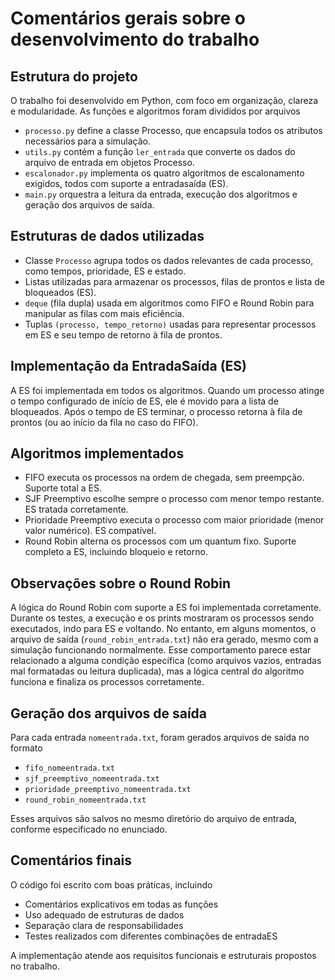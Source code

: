 # Comentários gerais sobre o desenvolvimento do trabalho

## Estrutura do projeto

O trabalho foi desenvolvido em Python, com foco em organização, clareza e modularidade. As funções e algoritmos foram divididos por arquivos

- `processo.py` define a classe Processo, que encapsula todos os atributos necessários para a simulação.
- `utils.py` contém a função `ler_entrada` que converte os dados do arquivo de entrada em objetos Processo.
- `escalonador.py` implementa os quatro algoritmos de escalonamento exigidos, todos com suporte a entradasaída (ES).
- `main.py` orquestra a leitura da entrada, execução dos algoritmos e geração dos arquivos de saída.

## Estruturas de dados utilizadas

- Classe `Processo` agrupa todos os dados relevantes de cada processo, como tempos, prioridade, ES e estado.
- Listas utilizadas para armazenar os processos, filas de prontos e lista de bloqueados (ES).
- `deque` (fila dupla) usada em algoritmos como FIFO e Round Robin para manipular as filas com mais eficiência.
- Tuplas `(processo, tempo_retorno)` usadas para representar processos em ES e seu tempo de retorno à fila de prontos.

## Implementação da EntradaSaída (ES)

A ES foi implementada em todos os algoritmos. Quando um processo atinge o tempo configurado de início de ES, ele é movido para a lista de bloqueados. Após o tempo de ES terminar, o processo retorna à fila de prontos (ou ao início da fila no caso do FIFO).

## Algoritmos implementados

- FIFO executa os processos na ordem de chegada, sem preempção. Suporte total a ES.
- SJF Preemptivo escolhe sempre o processo com menor tempo restante. ES tratada corretamente.
- Prioridade Preemptivo executa o processo com maior prioridade (menor valor numérico). ES compatível.
- Round Robin alterna os processos com um quantum fixo. Suporte completo a ES, incluindo bloqueio e retorno.

## Observações sobre o Round Robin

A lógica do Round Robin com suporte a ES foi implementada corretamente. Durante os testes, a execução e os prints mostraram os processos sendo executados, indo para ES e voltando. No entanto, em alguns momentos, o arquivo de saída (`round_robin_entrada.txt`) não era gerado, mesmo com a simulação funcionando normalmente. Esse comportamento parece estar relacionado a alguma condição específica (como arquivos vazios, entradas mal formatadas ou leitura duplicada), mas a lógica central do algoritmo funciona e finaliza os processos corretamente.

## Geração dos arquivos de saída

Para cada entrada `nomeentrada.txt`, foram gerados arquivos de saída no formato

- `fifo_nomeentrada.txt`
- `sjf_preemptivo_nomeentrada.txt`
- `prioridade_preemptivo_nomeentrada.txt`
- `round_robin_nomeentrada.txt`

Esses arquivos são salvos no mesmo diretório do arquivo de entrada, conforme especificado no enunciado.

## Comentários finais

O código foi escrito com boas práticas, incluindo
- Comentários explicativos em todas as funções
- Uso adequado de estruturas de dados
- Separação clara de responsabilidades
- Testes realizados com diferentes combinações de entradaES

A implementação atende aos requisitos funcionais e estruturais propostos no trabalho.
